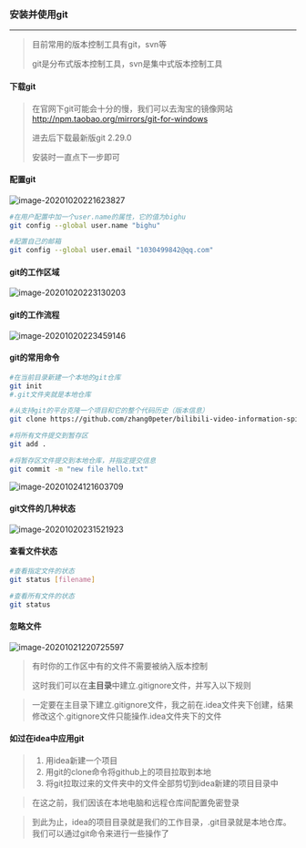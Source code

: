 ### 安装并使用git

***

> 目前常用的版本控制工具有git，svn等
>
> git是分布式版本控制工具，svn是集中式版本控制工具



#### 下载git

> 在官网下git可能会十分的慢，我们可以去淘宝的镜像网站	http://npm.taobao.org/mirrors/git-for-windows
>
> 进去后下载最新版git	2.29.0
>
> 安装时一直点下一步即可



#### 配置git

![image-20201020221623827](C:\Users\hu\AppData\Roaming\Typora\typora-user-images\image-20201020221623827.png)

``` bash
#在用户配置中加一个user.name的属性，它的值为bighu
git config --global user.name "bighu"

#配置自己的邮箱
git config --global user.email "1030499842@qq.com"
```



#### git的工作区域

![image-20201020223130203](C:\Users\hu\AppData\Roaming\Typora\typora-user-images\image-20201020223130203.png)



#### git的工作流程

![image-20201020223459146](C:\Users\hu\AppData\Roaming\Typora\typora-user-images\image-20201020223459146.png)



#### git的常用命令

``` bash
#在当前目录新建一个本地的git仓库
git init
#.git文件夹就是本地仓库

#从支持git的平台克隆一个项目和它的整个代码历史（版本信息）
git clone https://github.com/zhang0peter/bilibili-video-information-spider.git

#将所有文件提交到暂存区
git add .

#将暂存区文件提交到本地仓库，并指定提交信息
git commit -m "new file hello.txt"
```

![image-20201024121603709](C:\Users\hu\AppData\Roaming\Typora\typora-user-images\image-20201024121603709.png)



#### git文件的几种状态

![image-20201020231521923](C:\Users\hu\AppData\Roaming\Typora\typora-user-images\image-20201020231521923.png)



#### 查看文件状态

``` bash
#查看指定文件的状态
git status [filename]

#查看所有文件的状态
git status
```



#### 忽略文件

![image-20201021220725597](C:\Users\hu\AppData\Roaming\Typora\typora-user-images\image-20201021220725597.png)

> 有时你的工作区中有的文件不需要被纳入版本控制
>
> 这时我们可以在**主目录**中建立.gitignore文件，并写入以下规则

> 一定要在主目录下建立.gitignore文件，我之前在.idea文件夹下创建，结果修改这个.gitignore文件只能操作.idea文件夹下的文件



#### 如过在idea中应用git

> 1. 用idea新建一个项目
> 2. 用git的clone命令将github上的项目拉取到本地
> 3. 将git拉取过来的文件夹中的文件全部剪切到idea新建的项目目录中



> 在这之前，我们因该在本地电脑和远程仓库间配置免密登录



> 到此为止，idea的项目目录就是我们的工作目录，.git目录就是本地仓库。我们可以通过git命令来进行一些操作了